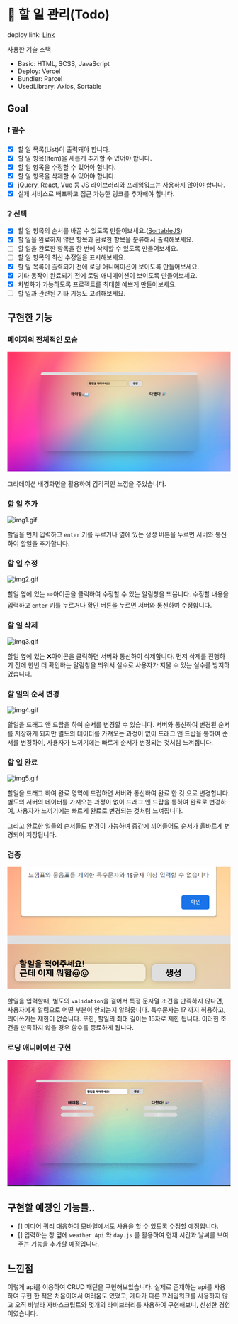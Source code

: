 # 📌 할 일 관리(Todo)

deploy link: [Link](https://kdt-4-m3.vercel.app/)


사용한 기술 스택

- Basic: HTML, SCSS, JavaScript
- Deploy: Vercel
- Bundler: Parcel
- UsedLibrary: Axios, Sortable

## Goal

### ❗ 필수

- [x] 할 일 목록(List)이 출력돼야 합니다.
- [x] 할 일 항목(Item)을 새롭게 추가할 수 있어야 합니다.
- [x] 할 일 항목을 수정할 수 있어야 합니다.
- [x] 할 일 항목을 삭제할 수 있어야 합니다.
- [x] jQuery, React, Vue 등 JS 라이브러리와 프레임워크는 사용하지 않아야 합니다.
- [x] 실제 서비스로 배포하고 접근 가능한 링크를 추가해야 합니다.

### ❔ 선택

- [x] 할 일 항목의 순서를 바꿀 수 있도록 만들어보세요.([SortableJS](http://sortablejs.github.io/Sortable/))
- [x] 할 일을 완료하지 않은 항목과 완료한 항목을 분류해서 출력해보세요.
- [ ] 할 일을 완료한 항목을 한 번에 삭제할 수 있도록 만들어보세요.
- [ ] 할 일 항목의 최신 수정일을 표시해보세요.
- [x] 할 일 목록이 출력되기 전에 로딩 애니메이션이 보이도록 만들어보세요.
- [x] 기타 동작이 완료되기 전에 로딩 애니메이션이 보이도록 만들어보세요.
- [x] 차별화가 가능하도록 프로젝트를 최대한 예쁘게 만들어보세요.
- [ ] 할 일과 관련된 기타 기능도 고려해보세요.

## 구현한 기능

### 페이지의 전체적인 모습

![img.png](examples/example.png)

그라데이션 배경화면을 활용하여 감각적인 느낌을 주었습니다.

### 할 일 추가

![img1.gif](examples/example(1).gif)

할일을 먼저 입력하고 `enter` 키를 누르거나 옆에 있는 생성 버튼을 누르면 서버와 통신하여 할일을 추가합니다.

### 할 일 수정

![img2.gif](examples/example(3).gif)

할일 옆에 있는 ✏️아이콘을 클릭하여 수정할 수 있는 알림창을 띄웁니다. 수정할 내용을 입력하고 `enter` 키를 누르거나 확인 버튼을 누르면 서버와 통신하여 수정합니다.

### 할 일 삭제

![img3.gif](examples/example(4).gif)

할일 옆에 있는 ❌아이콘을 클릭하면 서버와 통신하여 삭제합니다. 먼저 삭제를 진행하기 전에 한번 더 확인하는 알림창을 띄워서 실수로 사용자가
지울 수 있는 실수를 방지하였습니다.

### 할 일의 순서 변경

![img4.gif](examples/example(5).gif)

할일을 드래그 앤 드랍을 하여 순서를 변경할 수 있습니다. 서버와 통신하여 변경된 순서를 저장하게 되지만 별도의 데이터를 가져오는 과정이 없이
드래그 앤 드랍을 통하여 순서를 변경하여, 사용자가 느끼기에는 빠르게 순서가 변경되는 것처럼 느껴집니다.

### 할 일 완료

![img5.gif](examples/example(6).gif)

할일을 드래그 하여 완료 영역에 드랍하면 서버와 통신하여 완료 한 것 으로 변경합니다. 별도의 서버의 데이터를 가져오는 과정이 없이
드래그 앤 드랍을 통하여 완료로 변경하여, 사용자가 느끼기에는 빠르게 완료로 변경되는 것처럼 느껴집니다.

그리고 완료한 일들의 순서들도 변경이 가능하며 중간에 끼어들어도 순서가 올바르게 변경되어 저장됩니다.

### 검증

![img.png](examples/example(7).png)

할일을 입력할때, 별도의 `validation`을 걸어서 특정 문자열 조건을 만족하지 않다면, 사용자에게 알림으로 어떤 부분이 안되는지 알려줍니다.
특수문자는 !? 까지 허용하고, 띄어쓰기는 제한이 없습니다. 또한, 할일의 최대 길이는 15자로 제한 됩니다. 이러한 조건을 만족하지 않을 경우 함수를 
종료하게 됩니다.

### 로딩 애니메이션 구현

![img.png](examples/example(2).gif)

## 구현할 예정인 기능들..

- [] 미디어 쿼리 대응하여 모바일에서도 사용을 할 수 있도록 수정할 예정입니다.
- [] 입력하는 창 옆에 `weather Api` 와 `day.js` 를 활용하여 현재 시간과 날씨를 보여주는 기능을 추가할 예정입니다.

## 느낀점

이렇게 api를 이용하여 CRUD 패턴을 구현해보았습니다. 실제로 존재하는 api를 사용하여 구현 한 적은 처음이여서 여러움도 있었고, 게다가
다른 프레임워크를 사용하지 않고 오직 바닐라 자바스크립트와 몇개의 라이브러리를 사용하여 구현해보니, 신선한 경험이였습니다. 

